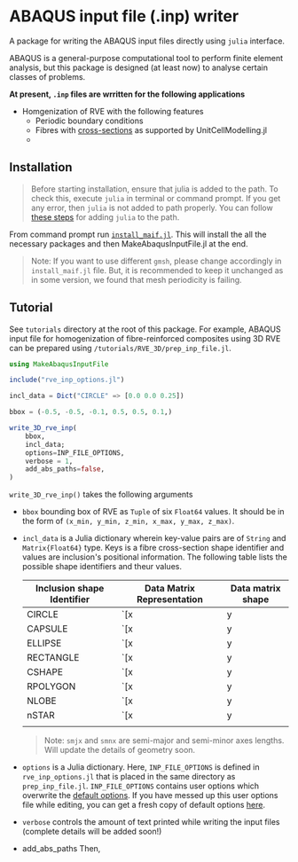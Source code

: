 # ABAQUS input file (.inp) writer

A package for writing the ABAQUS input files directly using `julia` interface.

ABAQUS is a general-purpose computational tool to perform finite element analysis, but this package is designed (at least now) to analyse certain classes of problems. 


**At present, `.inp` files are wrritten for the following applications**

+ Homgenization of RVE with the following features
    + Periodic boundary conditions
    + Fibres with [cross-sections](https://github.com/338rajesh/UnitCellModelling.jl#acceptable-inclusion-shapes) as supported by UnitCellModelling.jl
    + 
    

## Installation

> Before starting installation, ensure that julia is added to the path. To check this, execute `julia`  in terminal or command prompt. If you get any error, then `julia` is not added to path properly. You can follow [these steps](https://julialang.org/downloads/platform/) for adding `julia` to the path.

From command prompt run [`install_maif.jl`](/install_maif.jl). This will install the all the necessary packages and then MakeAbaqusInputFile.jl at the end.
> Note: If you want to use different `gmsh`, please change accordingly in `install_maif.jl` file. But, it is recommended to keep it unchanged as in some version, we found that mesh periodicity is failing.

## Tutorial

See `tutorials` directory at the root of this package. For example, ABAQUS input file for homogenization of fibre-reinforced composites using 3D RVE can be prepared using `/tutorials/RVE_3D/prep_inp_file.jl`.

```julia
using MakeAbaqusInputFile

include("rve_inp_options.jl")

incl_data = Dict("CIRCLE" => [0.0 0.0 0.25])

bbox = (-0.5, -0.5, -0.1, 0.5, 0.5, 0.1,)

write_3D_rve_inp(
    bbox, 
    incl_data;
    options=INP_FILE_OPTIONS,
    verbose = 1,
    add_abs_paths=false,
)
```

`write_3D_rve_inp()` takes the following arguments

+ `bbox` bounding box of RVE as `Tuple` of six `Float64` values. It should be in the form of `(x_min, y_min, z_min, x_max, y_max, z_max)`.
+ `incl_data` is a Julia dictionary wherein key-value pairs are of `String` and `Matrix{Float64}` type. Keys is a fibre cross-section shape identifier and values are inclusion's positional information. The following table lists the possible shape identifiers and theur values.
    
    | Inclusion shape Identifier| Data Matrix Representation                                | Data matrix shape     |
    |---------------------------|-----------------------------------------------------------| ----------------------|
    | CIRCLE                    |       `[x  | y  | radius]`                                | (n, 3)                |
    | CAPSULE                   | `[x  | y  | theta  | smjx \| smnx]`                       | (n, 5)                |
    | ELLIPSE                   | `[x  | y  | theta  | smjx \| smnx]`                       | (n, 5)                |
    | RECTANGLE                 | `[x  | y  | theta  | smjx \| smnx \| c_radius]`           | (n, 6)                |
    | CSHAPE                    | `[x  | y  | theta  | ro ri \| alpha]`                     | (n, 6)                |
    | RPOLYGON                  | `[x  | y  | theta  | side_len \| c_radius \| num_sides]`  | (n, 6)                |
    | NLOBE                     | `[x  | y  | theta  | ro \| lobe_radius \| num_lobes]`     | (n, 6)                |
    | nSTAR                     | `[x  | y  | theta  | ro \| rb \| rt \| rbf \| num_tips]`  | (n, 8)                |
    ||||||

    > Note: `smjx` and `smnx` are semi-major and semi-minor axes lengths. Will update the details of geometry soon.

+ `options` is a Julia dictionary. Here, `INP_FILE_OPTIONS` is defined in `rve_inp_options.jl` that is placed in the same directory as `prep_inp_file.jl`. `INP_FILE_OPTIONS` contains user options which overwrite the [default options](/src/apps/default_rve_inp_options.jl). If you have messed up this user options file while editing, you can get a fresh copy of default options [here](/src/apps/default_rve_inp_options.jl).
+ `verbose` controls the amount of text printed while writing the input files (complete details will be added soon!)
+ add_abs_paths
Then, 